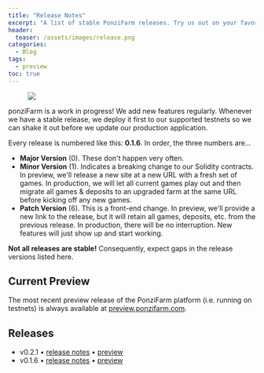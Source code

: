 ```yaml
---
title: "Release Notes"
excerpt: "A list of stable PonziFarm releases. Try us out on your favorite testnet!"
header:
  teaser: /assets/images/release.png
categories:
  - Blog
tags:
  - preview
toc: true
---
```


<figure class="align-left" style="margin-top: 10px; margin-bottom: 10px; width: 150px;">
    <img src="{{ site.url }}{{ site.baseurl }}/assets/images/release.png">
</figure>

ponziFarm is a work in progress! We add new features regularly. Whenever we have a stable release, we deploy it first to our supported testnets so we can shake it out before we update our production application.

Every release is numbered like this: **0.1.6**. In order, the three numbers are...

- **Major Version** (0). These don't happen very often.
- **Minor Version** (1). Indicates a breaking change to our Solidity contracts. In preview, we'll release a new site at a new URL with a fresh set of games. In production, we will let all current games play out and then migrate all games & deposits to an upgraded farm at the same URL before kicking off any new games.
- **Patch Version** (6). This is a front-end change. In preview, we'll provide a new link to the release, but it will retain all games, deposits, etc. from the previous release. In production, there will be no interruption. New features will just show up and start working.

**Not all releases are stable!** Consequently, expect gaps in the release versions listed here.

## Current Preview

The most recent preview release of the PonziFarm platform (i.e. running on testnets) is always available at [preview.ponzifarm.com](https://preview.ponzifarm.com). 

## Releases

* v0.2.1 • [release notes](/blog/release-0-2-1) • [preview](https://preview-0-2-1.ponzifarm.com)
* v0.1.6 • [release notes](/blog/release-0-2-1) • [preview](https://preview-0-1-6.ponzifarm.com)
